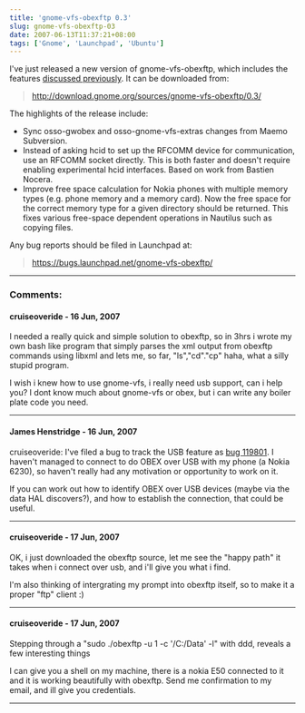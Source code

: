 ```yaml
---
title: 'gnome-vfs-obexftp 0.3'
slug: gnome-vfs-obexftp-03
date: 2007-06-13T11:37:21+08:00
tags: ['Gnome', 'Launchpad', 'Ubuntu']
---
```


I\'ve just released a new version of gnome-vfs-obexftp, which includes
the features [discussed previously](obexftp-changes.md).  It can be
downloaded from:

> <http://download.gnome.org/sources/gnome-vfs-obexftp/0.3/>

The highlights of the release include:

-   Sync osso-gwobex and osso-gnome-vfs-extras changes from Maemo
    Subversion.
-   Instead of asking hcid to set up the RFCOMM device for
    communication, use an RFCOMM socket directly. This is both faster
    and doesn\'t require enabling experimental hcid interfaces. Based on
    work from Bastien Nocera.
-   Improve free space calculation for Nokia phones with multiple memory
    types (e.g. phone memory and a memory card). Now the free space for
    the correct memory type for a given directory should be returned.
    This fixes various free-space dependent operations in Nautilus such
    as copying files.

Any bug reports should be filed in Launchpad at:

> <https://bugs.launchpad.net/gnome-vfs-obexftp/>

---
### Comments:
#### cruiseoveride - <time datetime="2007-06-16 10:59:49">16 Jun, 2007</time>

I needed a really quick and simple solution to obexftp, so in 3hrs i
wrote my own bash like program that simply parses the xml output from
obexftp commands using libxml and lets me, so far, \"ls\",\"cd\".\"cp\"
haha, what a silly stupid program.

I wish i knew how to use gnome-vfs, i really need usb support, can i
help you?
I dont know much about gnome-vfs or obex, but i can write any boiler
plate code you need.

---
#### James Henstridge - <time datetime="2007-06-16 19:15:27">16 Jun, 2007</time>

cruiseoveride: I\'ve filed a bug to track the USB feature as [bug
119801](https://bugs.launchpad.net/bugs/119801). I haven\'t managed to
connect to do OBEX over USB with my phone (a Nokia 6230), so haven\'t
really had any motivation or opportunity to work on it.

If you can work out how to identify OBEX over USB devices (maybe via the
data HAL discovers?), and how to establish the connection, that could be
useful.

---
#### cruiseoveride - <time datetime="2007-06-17 00:18:30">17 Jun, 2007</time>

OK, i just downloaded the obexftp source, let me see the \"happy path\"
it takes when i connect over usb, and i\'ll give you what i find.

I\'m also thinking of intergrating my prompt into obexftp itself, so to
make it a proper \"ftp\" client :)

---
#### cruiseoveride - <time datetime="2007-06-17 00:52:29">17 Jun, 2007</time>

Stepping through a \"sudo ./obexftp -u 1 -c \'/C:/Data\' -l\" with ddd,
reveals a few interesting things

I can give you a shell on my machine, there is a nokia E50 connected to
it and it is working beautifully with obexftp. Send me confirmation to
my email, and ill give you credentials.

---
